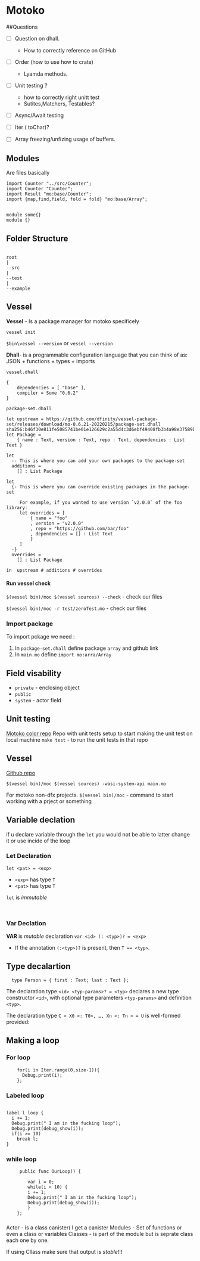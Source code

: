 # Motoko

##Questions

- [ ]  Question on dhall. 
	- How to correctly  reference on GitHub

- [ ] Order (how to use how to crate) 
    - Lyamda methods.

- [ ]  Unit testing ?
    - how to correctly right unitt test
    - Sutites,Matchers, Testables? 
- [ ] Async/Await testing

- [ ] Iter ( toChar)?

- [ ] Array freezing/unfizing usage of buffers.
	
## Modules 

Are files basically

```motoko
import Counter "../src/Counter";
import Counter "Counter";
import Result "mo:base/Counter";
import {map,find,field, fold = fold} "mo:base/Array";


module some{}
module {}

```
## Folder Structure

```motoko

root
|
--src
|
--test
|
--example

```

## Vessel 

**Vessel** - Is a package manager for motoko specificely

`vessel init`

`$bin\vessel --version` or `vessel --version`

**Dhall**-  is a programmable configuration language that you can think of as: JSON + functions + types + imports

`vessel.dhall`

```dhall
{
	dependencies = [ "base" ], 
	compiler = Some "0.6.2" 
}

```

`package-set.dhall`

```dhall
let upstream = https://github.com/dfinity/vessel-package-set/releases/download/mo-0.6.21-20220215/package-set.dhall sha256:b46f30e811fe5085741be01e126629c2a55d4c3d6ebf49408fb3b4a98e37589b
let Package =
    { name : Text, version : Text, repo : Text, dependencies : List Text }

let
  -- This is where you can add your own packages to the package-set
  additions =
    [] : List Package

let
  {- This is where you can override existing packages in the package-set

     For example, if you wanted to use version `v2.0.0` of the foo library:
     let overrides = [
         { name = "foo"
         , version = "v2.0.0"
         , repo = "https://github.com/bar/foo"
         , dependencies = [] : List Text
         }
     ]
  -}
  overrides =
    [] : List Package

in  upstream # additions # overrides
```

#### Run vessel check

`$(vessel bin)/moc $(vessel sources) --check` - check our files


`$(vessel bin)/moc -r test/zeroTest.mo` - check our files


### Import package 

To import pckage we need :

1. In `package-set.dhall` define package `array` and github link
2. In `main.mo` define `import mo:arra/Array`

 

## Field visability    	

- `private` - enclosing object 
- `public` 
- `system` - actor field


## Unit testing

 [Motoko color repo](https://github.com/ByronBecker/motoko-color) Repo with unit tests setup to start making the unit test on local machine
`make test` - to run the unit tests in that repo

## Vessel

[Github repo](https://github.com/dfinity/vessel)

`$(vessel bin)/moc $(vessel sources) -wasi-system-api main.mo`

For motoko non-dfx projects.
`$(vessel bin)/moc` - command to start working with a prject or something

## Variable declation 

if u declare variable through the `let` you would not be able to latter change it or use incide of the loop

### Let Declaration

`let <pat> = <exp>`
- `<exp>` has type `T`
- `<pat>` has type `T`

`let` is *immutable*

```motoko


```

### Var Declation

**VAR** is *mutable* declaration `var <id> (: <typ>)? = <exp>`

- If the annotation `(:<typ>)?` is present, then `T == <typ>`.
    	
## Type decalartion

`  type Person = { first : Text; last : Text };`

The declaration type `<id> <typ-params>? = <typ>` declares a new type constructor `<id>`, with optional type parameters `<typ-params>` and definition `<typ>`.

The declaration type `C < X0 <: T0>, …​, Xn <: Tn > = U` is well-formed provided:


## Making a loop 

### For loop 

```motoko
    for(i in Iter.range(0,size-1)){
      Debug.print(i);
    };
```

### Labeled loop

```Motoko

label l loop {
  i += 1;
  Debug.print(" I am in the fucking loop"); 
  Debug.print(debug_show(i));
  if(i >= 10)
    break l;
}
```

### while loop

```Motoko
     public func OurLoop() {

        var i = 0;
        while(i < 10) {
        i += 1;
        Debug.print(" I am in the fucking loop"); 
        Debug.print(debug_show(i));
        }
    };
```

### 

Actor - is a class canister( I get a canister 
Modules -  Set of functions or even a class or variables
Classes  - is part of the module but is seprate class each one by one.

If using Cllass make sure that output is  *stable*!!!



